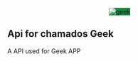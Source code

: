 <p align="center">
  <img src="https://www.geekinternet.com.br/img/logo.png" alt="geek" style="background-color: #188B43;" /><br />
</p>

## Api for chamados Geek

A API used for Geek APP
